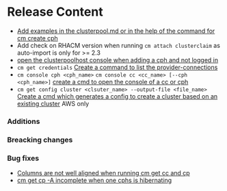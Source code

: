 [comment]: # ( Copyright Contributors to the Open Cluster Management project )
# Release Content

- [Add examples in the clusterpool.md or in the help of the command for cm create cph](https://github.com/open-cluster-management/cm-cli/issues/59)
- Add check on RHACM version when running `cm attach clusterclaim` as auto-import is only for >= 2.3
- [open the clusterpoolhost console when adding a cph and not logged in](https://github.com/open-cluster-management/cm-cli/issues/55)
- `cm get credentials` [Create a command to list the provider-connections](https://github.com/open-cluster-management/cm-cli/issues/42)
- `cm console cph <cph_name>` `cm console cc <cc_name> [--cph <cph_name>]` [create a cmd to open the console of a cc or cph](https://github.com/open-cluster-management/cm-cli/issues/56)
- `cm get config cluster <clsuter_name> --output-file <file_name>` [Create a cmd which generates a config to create a cluster based on an existing cluster](https://github.com/open-cluster-management/cm-cli/issues/67) AWS only
### Additions

### Breacking changes
### Bug fixes
- [Columns are not well aligned when running cm get cc and cp](https://github.com/open-cluster-management/cm-cli/issues/58)
- [cm get cp -A incomplete when one cphs is hibernating](https://github.com/open-cluster-management/cm-cli/issues/57)
